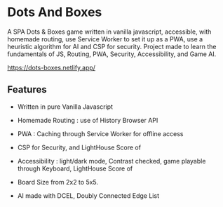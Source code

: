 # Dots And Boxes

A SPA Dots & Boxes game written in vanilla javascript, accessible, with homemade routing, use Service Worker to set it up as a PWA, use a heuristic algorithm for AI and CSP for security. Project made to learn the fundamentals of JS, Routing, PWA, Security, Accessibility, and Game AI.

<https://dots-boxes.netlify.app/>

## Features

- Written in pure Vanilla Javascript

- Homemade Routing : use of History Browser API

- PWA : Caching through Service Worker for offline access

- CSP for Security, and LightHouse Score of

- Accessibility : light/dark mode, Contrast checked, game playable through Keyboard, LightHouse Score of

- Board Size from 2x2 to 5x5.

- AI made with DCEL, Doubly Connected Edge List
